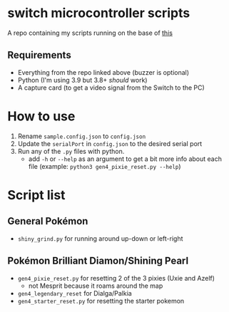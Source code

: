 # switch microcontroller scripts

A repo containing my scripts running on the base of [this](https://github.com/asottile/switch-microcontroller)

## Requirements
- Everything from the repo linked above (buzzer is optional)
- Python (I'm using 3.9 but 3.8+ _should_ work)
- A capture card (to get a video signal from the Switch to the PC)


# How to use
1. Rename `sample.config.json` to `config.json`
2. Update the `serialPort` in `config.json` to the desired serial port
3. Run any of the `.py` files with python.
	- add `-h` or `--help` as an argument to get a bit more info about each file (example: `python3 gen4_pixie_reset.py --help`)


# Script list

## General Pokémon
- `shiny_grind.py` for running around up-down or left-right

## Pokémon Brilliant Diamon/Shining Pearl
- `gen4_pixie_reset.py` for resetting 2 of the 3 pixies (Uxie and Azelf)
	- not Mesprit because it roams around the map
- `gen4_legendary_reset` for Dialga/Palkia
- `gen4_starter_reset.py` for resetting the starter pokemon
